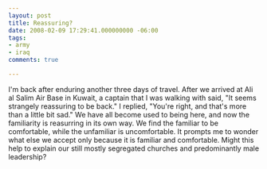 ```yaml
---
layout: post
title: Reassuring?
date: 2008-02-09 17:29:41.000000000 -06:00
tags:
- army
- iraq 
comments: true

---
```

<p>I'm back after enduring another three days of travel. After we arrived at Ali al Salim Air Base in Kuwait, a captain that I was walking with said, "It seems strangely reassuring to be back." I replied, "You're right, and that's more than a little bit sad." We have all become used to being here, and now the familiarity is reasurring in its own way. We find the familiar to be comfortable, while the unfamiliar is uncomfortable. It prompts me to wonder what else we accept only because it is familiar and comfortable. Might this help to explain our still mostly segregated churches and predominantly male leadership?</p>
